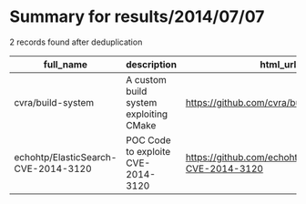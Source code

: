 
# Summary for results/2014/07/07
    
2 records found after deduplication

| full_name | description | html_url | matched_list | matched_count | pushed_at | size | stargazers_count | language | forks_count | vul_ids |
|-------------------------------------|----------------------------------------|--------------------------------------------------------|----------------------|-----------------|---------------------------|--------|--------------------|------------|---------------|-------------------|
| cvra/build-system | A custom build system exploiting CMake | https://github.com/cvra/build-system | ['exploit'] | 1 | 2014-07-07 23:39:22+00:00 | 132 | 0 | Shell | 1 | [] |
| echohtp/ElasticSearch-CVE-2014-3120 | POC Code to exploite CVE-2014-3120 | https://github.com/echohtp/ElasticSearch-CVE-2014-3120 | ['cve poc', 'cve-2'] | 2 | 2014-07-07 20:35:30+00:00 | 128 | 7 | Python | 5 | ['CVE-2014-3120'] |
